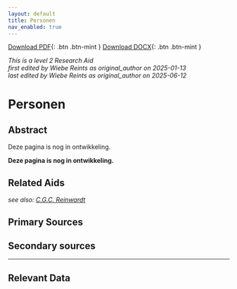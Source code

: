 ```yaml
---
layout: default
title: Personen
nav_enabled: true
--- 
```


[Download PDF](https://raw.githubusercontent.com/colonial-heritage/research-guides-dev/refs/heads/main/EXPORTS/PDF/niveau2/Dutch/Persons.pdf){: .btn .btn-mint }     [Download DOCX](https://raw.githubusercontent.com/colonial-heritage/research-guides-dev/refs/heads/main/EXPORTS/DOCX/niveau2/Dutch/Persons.docx){: .btn .btn-mint }

_This is a level 2 Research Aid_  
_first edited by Wiebe Reints as original_author on 2025-01-13_  
_last edited by Wiebe Reints as original_author on 2025-06-12_


# Personen


## Abstract

Deze pagina is nog in ontwikkeling.

**Deze pagina is nog in ontwikkeling.**


## Related Aids

_see also: [C.G.C. Reinwardt](niveau3/Dutch/Reinwardt_20241217.yml)_  

## Primary Sources

## Secondary sources



---
## Relevant Data 



        